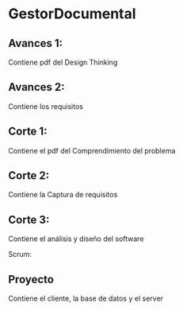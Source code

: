 # GestorDocumental
## Avances 1: 
Contiene pdf del Design Thinking 

## Avances 2: 
Contiene los requisitos 

## Corte 1: 
Contiene el pdf del Comprendimiento del problema 

## Corte 2:
Contiene la Captura de requisitos

## Corte 3: 
Contiene el análisis y diseño del software

Scrum:

## Proyecto
Contiene el cliente, la base de datos y el server
